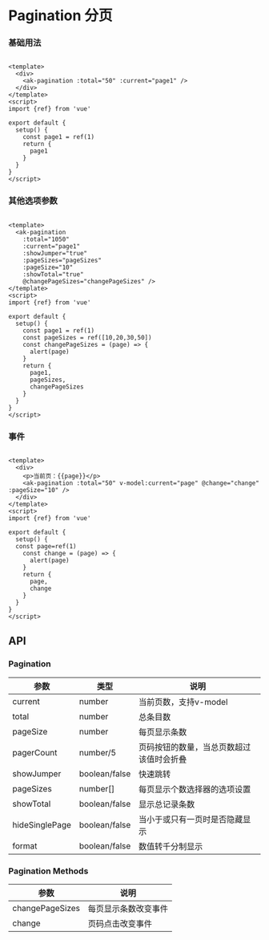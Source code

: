 <!-- Created by 337547038 on 2021/6/22. -->

# Pagination 分页

### 基础用法

```vue demo

<template>
  <div>
    <ak-pagination :total="50" :current="page1" />
  </div>
</template>
<script>
import {ref} from 'vue'

export default {
  setup() {
    const page1 = ref(1)
    return {
      page1
    }
  }
}
</script>
```

### 其他选项参数

```vue demo

<template>
  <ak-pagination
    :total="1050"
    :current="page1"
    :showJumper="true"
    :pageSizes="pageSizes"
    :pageSize="10"
    :showTotal="true"
    @changePageSizes="changePageSizes" />
</template>
<script>
import {ref} from 'vue'

export default {
  setup() {
    const page1 = ref(1)
    const pageSizes = ref([10,20,30,50])
    const changePageSizes = (page) => {
      alert(page)
    }
    return {
      page1,
      pageSizes,
      changePageSizes
    }
  }
}
</script>
```

### 事件

```vue demo

<template>
  <div>
    <p>当前页：{{page}}</p>
    <ak-pagination :total="50" v-model:current="page" @change="change" :pageSize="10" />
  </div>
</template>
<script>
import {ref} from 'vue'

export default {
  setup() {
  const page=ref(1)
    const change = (page) => {
      alert(page)
    }
    return {
      page,
      change
    }
  }
}
</script>
```

## API

### Pagination

|参数|类型|说明|
|----------|--------------|--------|
|current        | number         |当前页数，支持v-model|
|total          | number         |总条目数|
|pageSize       | number         |每页显示条数|
|pagerCount     | number/5       |页码按钮的数量，当总页数超过该值时会折叠|
|showJumper     | boolean/false  |快速跳转|
|pageSizes      | number[]       |每页显示个数选择器的选项设置|
|showTotal      | boolean/false  |显示总记录条数|
|hideSinglePage | boolean/false  |当小于或只有一页时是否隐藏显示|
|format         | boolean/false  |数值转千分制显示|

### Pagination Methods

|参数|说明|
|----------|--------------|
|changePageSizes    |每页显示条数改变事件|
|change             |页码点击改变事件|
